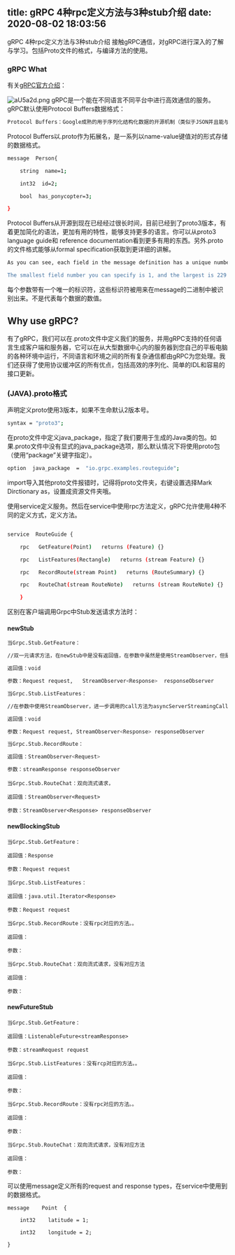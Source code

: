 title: gRPC 4种rpc定义方法与3种stub介绍
date: 2020-08-02 18:03:56
---
gRPC 4种rpc定义方法与3种stub介绍
接触gRPC通信，对gRPC进行深入的了解与学习。包括Proto文件的格式，与编译方法的使用。

<!-- more -->

### gRPC What

有关[gRPC官方介绍](https://www.grpc.io/docs/what-is-grpc/introduction/)：

![aU5a2d.png](https://s1.ax1x.com/2020/08/03/aU5a2d.png)
gRPC是一个能在不同语言不同平台中进行高效通信的服务。gRPC默认使用Protocol Buffers数据格式：

``` bash
Protocol Buffers：Google成熟的用于序列化结构化数据的开源机制（类似于JSON并且能与JSON一起使用）
```

Protocol Buffers以.proto作为拓展名，是一系列以name-value键值对的形式存储的数据格式。

```bash
message  Person{

    string  name=1;

    int32  id=2;

    bool  has_ponycopter=3;    

}
```

Protocol Buffers从开源到现在已经经过很长时间，目前已经到了proto3版本，有着更加简化的语法，更加有用的特性，能够支持更多的语言。你可以从proto3 language guide和 reference documentation看到更多有用的东西。另外.proto的文件格式能够从formal specification获取到更详细的讲解。

```bash
As you can see, each field in the message definition has a unique number. These field numbers are used to identify your fields in the message binary format, and should not be changed once your message type is in use. Note that field numbers in the range 1 through 15 take one byte to encode, including the field number and the field's type (you can find out more about this in Protocol Buffer Encoding). Field numbers in the range 16 through 2047 take two bytes. So you should reserve the numbers 1 through 15 for very frequently occurring message elements. Remember to leave some room for frequently occurring elements that might be added in the future.

The smallest field number you can specify is 1, and the largest is 229 - 1, or 536,870,911. You also cannot use the numbers 19000 through 19999 (FieldDescriptor::kFirstReservedNumber through FieldDescriptor::kLastReservedNumber), as they are reserved for the Protocol Buffers implementation - the protocol buffer compiler will complain if you use one of these reserved numbers in your .proto. Similarly, you cannot use any previously reserved field numbers.
```

每个参数带有一个唯一的标识符，这些标识符被用来在message的二进制中被识别出来。不是代表每个数据的数值。

## Why use gRPC? 

有了gRPC，我们可以在.proto文件中定义我们的服务，并用gRPC支持的任何语言生成客户端和服务器，它可以在从大型数据中心内的服务器到您自己的平板电脑的各种环境中运行，不同语言和环境之间的所有复杂通信都由gRPC为您处理。我们还获得了使用协议缓冲区的所有优点，包括高效的序列化、简单的IDL和容易的接口更新。

### (JAVA).proto格式

声明定义proto使用3版本，如果不生命默认2版本号。

``` bash
syntax = "proto3";
```

在proto文件中定义java_package，指定了我们要用于生成的Java类的包。如果.proto文件中没有显式的java_package选项，那么默认情况下将使用proto包（使用“package”关键字指定）。

```bash
option  java_package  =  "io.grpc.examples.routeguide";
```

import导入其他proto文件报错时，记得将proto文件夹，右键设置选择Mark Dirctionary as，设置成资源文件夹哦。

使用service定义服务。然后在service中使用rpc方法定义，gRPC允许使用4种不同的定义方式，定义方法。
```bash

service  RouteGuide {

    rpc   GetFeature(Point)   returns (Feature) {}

    rpc   ListFeatures(Rectangle)   returns (stream Feature) {}

    rpc   RecordRoute(stream Point)   returns (RouteSummary) {}

    rpc   RouteChat(stream RouteNote)   returns (stream RouteNote) {}

	}
```
区别在客户端调用Grpc中Stub发送请求方法时：

#### newStub

```bash
当Grpc.Stub.GetFeature：

//双一元请求方法，在newStub中是没有返回值，在参数中虽然是使用StreamObserver，但是进一步调用的call方法为asyncUnaryCall，在这个方法中声明了boolean streamingResponse为false，进而返回值不是数据流。

返回值：void

参数：Request request,   StreamObserver<Response>  responseObserver
```
```bash
当Grpc.Stub.ListFeatures：

//在参数中使用StreamObserver，进一步调用的call方法为asyncServerStreamingCall，在这个方法中声明了boolean streamingResponse为true，返回值是数据流。

返回值：void

参数：Request request, StreamObserver<Response> responseObserver
```
```bash
当Grpc.Stub.RecordRoute：

返回值：StreamObserver<Request>

参数：streamResponse responseObserver
```
```
当Grpc.Stub.RouteChat：双向流式请求，

返回值：StreamObserver<Request>

参数：StreamObserver<Response> responseObserver
```
#### newBlockingStub
```
当Grpc.Stub.GetFeature：

返回值：Response

参数：Request request
```
```
当Grpc.Stub.ListFeatures：

返回值：java.util.Iterator<Response>

参数：Request request
```
```
当Grpc.Stub.RecordRoute：没有rpc对应的方法。。

返回值：

参数：	
```
```
当Grpc.Stub.RouteChat：双向流式请求，没有对应方法

返回值：

参数：
```
#### newFutureStub
```
当Grpc.Stub.GetFeature：

返回值：ListenableFuture<streamResponse>

参数：streamRequest request
```
```
当Grpc.Stub.ListFeatures：没有rcp对应的方法。。

返回值：

参数：
```
```
当Grpc.Stub.RecordRoute：没有rpc对应的方法。。

返回值：

参数：
```
```
当Grpc.Stub.RouteChat：双向流式请求，没有对应方法

返回值：

参数：
```
可以使用message定义所有的request and response types，在service中使用到的数据格式。
```
message    Point  {

    int32    latitude = 1;

    int32    longitude = 2;

}    
```
